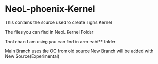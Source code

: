 NeoL-phoenix-Kernel
===================

This contains the source used to create Tigris Kernel

The files you can find in NeoL Kernel Folder

Tool chain I am using you can find in arm-eabi** folder

Main Branch uses the OC from old source.New Branch will be added with New Source(Experimental)